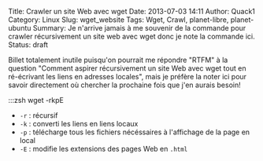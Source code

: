 Title: Crawler un site Web avec wget
Date: 2013-07-03 14:11
Author: Quack1
Category: Linux
Slug: wget_website
Tags: Wget, Crawl, planet-libre, planet-ubuntu
Summary: Je n'arrive jamais à me souvenir de la commande pour crawler récursivement un site web avec wget donc je note la commande ici.
Status: draft

Billet totalement inutile puisqu'on pourrait me répondre "RTFM" à la question "Comment aspirer récursivement un site Web avec wget tout en ré-écrivant les liens en adresses locales", mais je préfère la noter ici pour savoir directement où chercher la prochaine fois que j'en aurais besoin!

:::zsh
wget -rkpE <uri>

- `-r` : récursif
- `-k` : converti les liens en liens locaux
- `-p` : télécharge tous les fichiers nécéssaires à l'affichage de la page en local
- `-E` : modifie les extensions des pages Web en `.html`